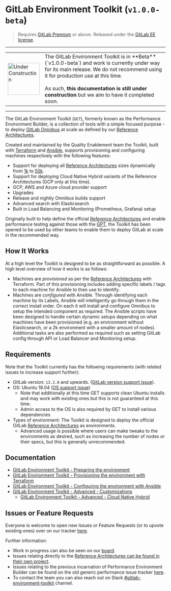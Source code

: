 # GitLab Environment Toolkit (`v1.0.0-beta`)

> Requires [GitLab Premium](https://about.gitlab.com/pricing/) or above.
> Released under the [GitLab EE license](LICENSE).

---
<table>
    <tr>
        <td><img src="https://gitlab.com/uploads/-/system/project/avatar/1304532/infrastructure-avatar.png" alt="Under Construction" width="100"/></td>
        <td>The GitLab Environment Toolkit is in **Beta** (`v1.0.0-beta`) and work is currently under way for its main release. We do not recommend using it for production use at this time.<br/><br/>As such, <b>this documentation is still under construction</b> but we aim to have it completed soon.</td>
    </tr>

</table>

---

The GitLab Environment Toolkit (`GET`), formerly known as the Performance Environment Builder, is a collection of tools with a simple focused purpose - to deploy [GitLab Omnibus](https://gitlab.com/gitlab-org/omnibus-gitlab) at scale as defined by our [Reference Architectures](https://docs.gitlab.com/ee/administration/reference_architectures).

Created and maintained by the Quality Enablement team the Toolkit, built with [Terraform](https://www.terraform.io/) and [Ansible](https://docs.ansible.com/ansible/latest/index.html), supports provisioning and configuring machines respectively with the following features:

- Support for deploying all [Reference Architectures](https://docs.gitlab.com/ee/administration/reference_architectures) sizes dynamically from [1k](https://docs.gitlab.com/ee/administration/reference_architectures/1k_users.html) to [50k](https://docs.gitlab.com/ee/administration/reference_architectures/50k_users.html).
- Support for deploying Cloud Native Hybrid variants of the Reference Architectures (GCP only at this time).
- GCP, AWS and Azure cloud provider support
- Upgrades
- Release and nightly Omnibus builds support
- Advanced search with Elasticsearch
- Built in Load Balancing and Monitoring (Prometheus, Grafana) setup

Originally built to help define the official [Reference Architectures](https://docs.gitlab.com/ee/administration/reference_architectures) and enable performance testing against those with the [GPT](https://gitlab.com/gitlab-org/quality/performance), the Toolkit has been opened to be used by other teams to enable them to deploy GitLab at scale in the recommended way.

## How It Works

At a high level the Toolkit is designed to be as straightforward as possible. A high level overview of how it works is as follows:

- Machines are _provisioned_ as per the [Reference Architectures](https://docs.gitlab.com/ee/administration/reference_architectures) with Terraform. Part of this provisioning includes adding specific labels / tags to each machine for Ansible to then use to identify.
- Machines are _configured_ with Ansible. Through identifying each machine by its Labels, Ansible will intelligently go through them in the correct install order. On each it will install and configure Omnibus to setup the intended component as required. The Ansible scripts have been designed to handle certain dynamic setups depending on what machines have been provisioned (e.g. an environment without Elasticsearch, or a 2k environment with a smaller amount of nodes). Additional tasks are also performed as required such as setting GitLab config through API or Load Balancer and Monitoring setup.

## Requirements

Note that the Toolkit currently has the following requirements (with related issues to increase support further):

- GitLab version: `13.2.0` and upwards. ([GitLab version support issue](https://gitlab.com/gitlab-org/quality/gitlab-environment-toolkit/-/issues/35)).
- OS: Ubuntu 18.04 ([OS support issue](https://gitlab.com/gitlab-org/quality/gitlab-environment-toolkit/-/issues/43))
  - Note that additionally at this time GET supports clean Ubuntu installs and may work with existing ones but this is not guaranteed at this time.
  - Admin access to the OS is also required by GET to install various dependencies
- Types of environment: The Toolkit is designed to deploy the official GitLab [Reference Architectures](https://docs.gitlab.com/ee/administration/reference_architectures) as environments.
  - Advanced usage is possible where users can make tweaks to the environments as desired, such as increasing the number of nodes or their specs, but this is generally unrecommended.

## Documentation

- [GitLab Environment Toolkit - Preparing the environment](docs/environment_prep.md)
- [GitLab Environment Toolkit - Provisioning the environment with Terraform](docs/environment_provision.md)
- [GitLab Environment Toolkit - Configuring the environment with Ansible](docs/environment_configure.md)
- [GitLab Environment Toolkit - Advanced - Customizations](docs/environment_advanced.md)
  - [GitLab Environment Toolkit - Advanced - Cloud Native Hybrid](docs/environment_advanced_hybrid.md)

## Issues or Feature Requests

Everyone is welcome to open new Issues or Feature Requests (or to upvote existing ones) over on our tracker [here](https://gitlab.com/gitlab-org/quality/gitlab-environment-toolkit/-/issues).

Further information:

<!-- markdownlint-disable proper-names -->
- Work in progress can also be seen on our [board](https://gitlab.com/gitlab-org/quality/gitlab-environment-toolkit/-/boards).
- Issues relating directly to the [Reference Architectures can be found in their own project](https://gitlab.com/gitlab-org/quality/reference-architectures).
- Issues relating to the previous incarnation of Performance Environment Builder can be found on the old generic performance issue tracker [here](https://gitlab.com/gitlab-org/quality/performance/-/issues?scope=all&utf8=%E2%9C%93&state=closed).
- To contact the team you can also reach out on Slack [#gitlab-environment-toolkit](https://gitlab.slack.com/archives/C01DE8TA545) channel.
<!-- markdownlint-restore proper-names -->
